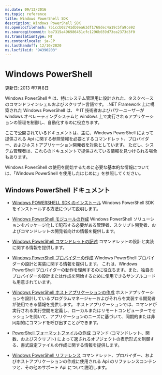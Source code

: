 ```yaml
---
ms.date: 09/13/2016
ms.topic: reference
title: Windows PowerShell SDK
description: Windows PowerShell SDK
ms.openlocfilehash: 751ccb02741db0ea63df1768dec4a19c5fa9ce92
ms.sourcegitcommit: ba7315a496986451cfc1296b659d73ea2373d3f0
ms.translationtype: MT
ms.contentlocale: ja-JP
ms.lasthandoff: 12/10/2020
ms.locfileid: "94390203"
---
```

# <a name="windows-powershell"></a>Windows PowerShell

更新日: 2013 年7月8日

Windows PowerShell &reg; は、特にシステム管理用に設計された、タスクベースのコマンドラインシェルおよびスクリプト言語です。 .NET Framework 上に構築された Windows PowerShell は、 &reg; IT 技術者およびパワーユーザーが windows オペレーティングシステムと windows 上で実行されるアプリケーションの管理を制御し、自動化するのに役立ちます。

ここで公開されているドキュメントは、主に、Windows PowerShell によって提供される Api に関する参照情報を必要とするコマンドレット、プロバイダー、およびホストアプリケーション開発者を対象としています。
ただし、システム管理者は、これらのドキュメントで提供されている情報を見つけられる場合もあります。

Windows PowerShell の使用を開始するために必要な基本的な情報については、「Windows PowerShell を使用したはじめに」を参照してください。

## <a name="windows-powershell-documents"></a>Windows PowerShell ドキュメント

- [Windows POWERSHELL SDK のインストール](./installing-the-windows-powershell-sdk.md) Windows PowerShell SDK をインストールする方法について説明します。

- [Windows PowerShell モジュールの作成](./module/writing-a-windows-powershell-module.md) Windows PowerShell ソリューションをパッケージ化して配布する必要がある管理者、スクリプト開発者、およびコマンドレットの開発者向けの情報を提供します。

- [Windows PowerShell コマンドレットの記述](./cmdlet/writing-a-windows-powershell-cmdlet.md) コマンドレットの設計と実装に関する情報を提供します。

- [Windows PowerShell プロバイダーの作成](./provider/writing-a-windows-powershell-provider.md) Windows PowerShell プロバイダーの設計と実装に関する情報を提供します。 これは、Windows PowerShell プロバイダーの動作を理解するのに役立ちます。また、独自のプロバイダーの設計または作成を開始するために使用できるサンプルコードも用意されています。

- [Windows PowerShell ホストアプリケーションの作成](./hosting/writing-a-windows-powershell-host-application.md) ホストアプリケーションを設計しているプログラムマネージャーおよびそれらを実装する開発者が使用できる情報を提供します。 ホストアプリケーションでは、コマンドが実行される実行空間を定義し、ローカルまたはリモートコンピューターでセッションを開いて、アプリケーションのニーズに基づいて、同期的または非同期的にコマンドを呼び出すことができます。

- [PowerShell フォーマットファイルの作成](./format/writing-a-powershell-formatting-file.md) コマンド (コマンドレット、関数、およびスクリプト) によって返されるオブジェクトの表示形式を制御する、書式設定ファイルの作成に関する情報を提供します。

- [Windows PowerShell リファレンス](./windows-powershell-reference.md) コマンドレット、プロバイダー、およびホストアプリケーションの作成に使用される Api のリファレンスコンテンツと、その他のサポート Api について説明します。
